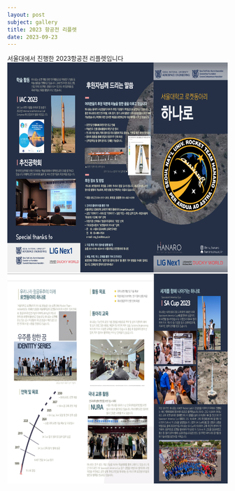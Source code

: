 ```yaml
---
layout: post
subject: gallery
title: 2023 항공전 리플렛
date: 2023-09-23
---
```

서울대에서 진행한 2023항공전 리플렛입니다<br/>
<img src="https://github.com/Hanaro2021/hanaro.github.io/blob/master/assets/leaflet1.PNG?raw=true" width="720" height="480"/>
<img src="https://github.com/Hanaro2021/hanaro.github.io/blob/master/assets/leaflet2.PNG?raw=true" width="720" height="480"/>

